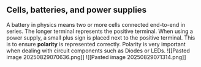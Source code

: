##  Cells, batteries, and power supplies
A battery in physics means two or more cells connected end-to-end in series. The longer terminal represents the positive terminal. 
When using a power supply, a small plus sign is placed next to the positive terminal. This is to ensure **polarity** is represented correctly. Polarity is very important when dealing with circuit components such as Diodes or LEDs.
![[Pasted image 20250829070636.png]]
![[Pasted image 20250829071314.png]]